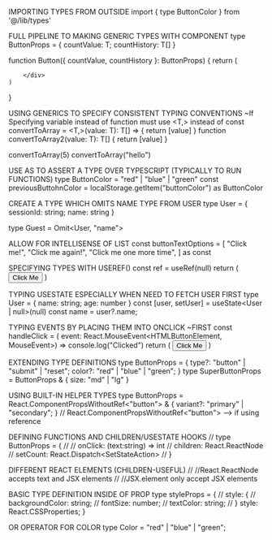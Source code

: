 IMPORTING TYPES FROM OUTSIDE
import { type ButtonColor } from '@/lib/types'

FULL PIPELINE TO MAKING GENERIC TYPES WITH COMPONENT
type ButtonProps<T> = {
    countValue: T;
    countHistory: T[]
}

function Button<T>({ countValue, countHistory }: ButtonProps<T>) {
    return (
        <div>

        </div>
    )
}

USING GENERICS TO SPECIFY CONSISTENT TYPING CONVENTIONS
~If Specifying variable instead of function must use <T,> instead of <T>
const convertToArray = <T,>(value: T): T[] => {
    return [value]
}
function convertToArray2<T>(value: T): T[] {
    return [value]
}

convertToArray(5)
convertToArray("hello")

USE AS TO ASSERT A TYPE OVER TYPESCRIPT (TYPICALLY TO RUN FUNCTIONS)
type ButtonColor = "red" | "blue" | "green"
const previousButtohnColor = localStorage.getItem("buttonColor") as ButtonColor

CREATE A TYPE WHICH OMITS NAME TYPE FROM USER
type User = {
    sessionId: string;
    name: string
}

type Guest = Omit<User, "name">

ALLOW FOR INTELLISENSE OF LIST
const buttonTextOptions = [
    "Click me!",
    "Click me again!",
    "Click me one more time",
] as const

SPECIFYING TYPES WITH USEREF()
const ref = useRef<HTMLButtonElement>(null)
    return (
        <button ref={ref}>
            Click Me
        </button>
    )

TYPING USESTATE ESPECIALLY WHEN NEED TO FETCH USER FIRST
type User = {
    name: string;
    age: number
}
const [user, setUser] = useState<User | null>(null)
const name = user?.name;

TYPING EVENTS BY PLACING THEM INTO ONCLICK ~FIRST
const handleClick = (
        event: React.MouseEvent<HTMLButtonElement, MouseEvent>) =>
        console.log("Clicked")
    return (
        <button
            onClick={handleClick}
        >
            Click Me
        </button>
    )

EXTENDING TYPE DEFINITIONS
type ButtonProps = {
    type?: "button" | "submit" | "reset";
    color?: "red" | "blue" | "green";
}
type SuperButtonProps = ButtonProps & {
    size: "md" | "lg"
}

USING BUILT-IN HELPER TYPES
type ButtonProps = React.ComponentPropsWithoutRef<"button"> & {
    variant?: "primary" | "secondary";
}
// React.ComponentPropsWithoutRef<"button"> --> if using reference

DEFINING FUNCTIONS AND CHILDREN/USESTATE HOOKS
// type ButtonProps = {
//     // onClick: (text:string) => int
//     children: React.ReactNode
//     setCount: React.Dispatch<SetStateAction<number>>
// }

DIFFERENT REACT ELEMENTS (CHILDREN-USEFUL)
// //React.ReactNode accepts text and JSX elements
// //JSX.element only accept JSX elements

BASIC TYPE DEFINITION INSIDE OF PROP
type styleProps = {
    // style: {
    //     backgroundColor: string;
    //     fontSize: number;
    //     textColor: string;
    // }
    style: React.CSSProperties;
}

OR OPERATOR FOR COLOR
type Color = "red" | "blue" | "green";
